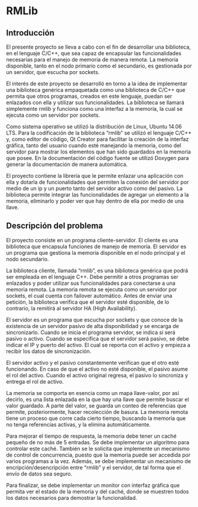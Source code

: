 # RMLib



## Introducción

El presente proyecto se lleva a cabo con el fin de desarrollar una biblioteca, en el lenguaje C/C++, que sea capaz de encapsular las funcionalidades necesarias para el manejo de memoria de manera remota. La memoria disponible, tanto en el nodo primario como el secundario, es gestionada por un servidor, que escucha por sockets.

El interés de este proyecto se desarrolló en torno a la idea de implementar una biblioteca genérica empaquetada como una biblioteca de C/C++ que permita que otros programas, creados en este lenguaje, puedan ser enlazados con ella y utilizar sus funcionalidades. La biblioteca se llamará simplemente rmlib y funciona como una interfaz a la memoria, la cual se ejecuta como un servidor por sockets.

Como sistema operativo se utilizó la distribución de Linux, Ubuntu 14.06 LTS. Para la codificación de la biblioteca “rmlib” se utilizó el lenguaje C/C++ y, como editor de código, Qt Creator para facilitar la creación de la interfaz gráfica, tanto del usuario cuando esté manejando la memoria, como del servidor para mostrar los elementos que han sido guardados en la memoria que posee. En la documentación del código fuente se utilizó Doxygen para generar la documentación de manera automática.

El proyecto contiene la librería que le permite enlazar una aplicación con ella y dotarla de funcionalidades que permiten la conexión del servidor por medio de un ip y un puerto tanto del servidor activo como del pasivo. La biblioteca permite integrar las funcionalidades de agregar un elemento a la memoria, eliminarlo y poder ver que hay dentro de ella por medio de una llave.

## Descripción del problema

El proyecto consiste en un programa cliente-servidor. El cliente es una biblioteca que encapsula funciones de manejo de memoria. El servidor es un programa que gestiona la memoria disponible en el nodo principal y el nodo secundario.

La biblioteca cliente, llamada “rmlib”, es una biblioteca genérica que podrá ser empleada en el lenguaje C++. Debe permitir a otros programas ser enlazados y poder utilizar sus funcionalidades para conectarse a una memoria remota. La memoria remota se ejecuta como un servidor por sockets, el cual cuenta con failover automático. Antes de enviar una petición, la biblioteca verifica que el servidor esté disponible, de lo contrario, la remitirá al servidor HA (High Availability).

El servidor es un programa que escucha por sockets y que conoce de la existencia de un servidor pasivo de alta disponibilidad y se encarga de sincronizarlo. Cuando se inicia el programa servidor, se indica si será pasivo o activo. Cuando se especifica que el servidor será pasivo, se debe indicar el IP y puerto del activo. El cual se reporta con el activo y empieza a recibir los datos de sincronización.

El servidor activo y el pasivo constantemente verifican que el otro esté funcionando. En caso de que el activo no esté disponible, el pasivo asume el rol del activo. Cuando el activo original regresa, el pasivo lo sincroniza y entrega el rol de activo.

La memoria se comporta en esencia como un mapa llave-valor, por así decirlo, es una lista enlazada en la que hay una llave que permite buscar el valor guardado. A parte del valor, se guarda un conteo de referencias que permite, posteriormente, hacer recolección de basura. La memoria remota tiene un proceso que corre cada cierto tiempo, buscando la memoria que no tenga referencias activas, y la elimina automáticamente.

Para mejorar el tiempo de respuesta, la memoria debe tener un caché pequeño de no más de 5 entradas. Se debe implementar un algoritmo para controlar este caché. También se le solicita que implemente un mecanismo de control de concurrencia, puesto que la memoria puede ser accedida por varios programas a la vez. Además, se debe implementar un mecanismo de encripción/desencripción entre “rmlib” y el servidor, de tal forma que el envío de datos sea seguro.

Para finalizar, se debe implementar un monitor con interfaz gráfica que permita ver el estado de la memoria y del caché, donde se muestren todos los datos necesarios para demostrar la funcionalidad.
